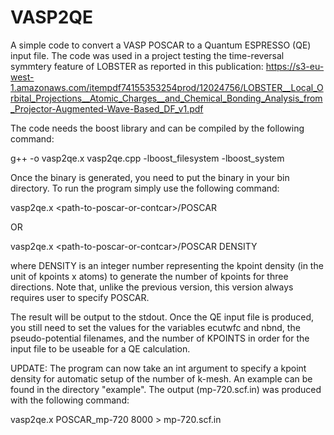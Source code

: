 # VASP2QE
A simple code to convert a VASP POSCAR to a Quantum ESPRESSO (QE) input file.
The code was used in a project testing the time-reversal symmtery feature of LOBSTER as reported in this publication:
https://s3-eu-west-1.amazonaws.com/itempdf74155353254prod/12024756/LOBSTER__Local_Orbital_Projections__Atomic_Charges__and_Chemical_Bonding_Analysis_from_Projector-Augmented-Wave-Based_DF_v1.pdf

The code needs the boost library and can be compiled by the following command:

g++ -o vasp2qe.x vasp2qe.cpp -lboost_filesystem  -lboost_system

Once the binary is generated, you need to put the binary in your bin directory. To run the program simply use the following command:

vasp2qe.x \<path-to-poscar-or-contcar\>/POSCAR

OR 

vasp2qe.x \<path-to-poscar-or-contcar\>/POSCAR DENSITY

where DENSITY is an integer number representing the kpoint density (in the unit of kpoints x atoms) to generate the number of kpoints for three directions.
Note that, unlike the previous version, this version always requires user to specify POSCAR.

The result will be output to the stdout. Once the QE input file is produced, you still need to set the values for the variables ecutwfc and nbnd, the pseudo-potential filenames, and the number of KPOINTS in order for the input file to be useable for a QE calculation.

UPDATE:
The program can now take an int argument to specify a kpoint density for automatic setup of the number of k-mesh.
An example can be found in the directory "example". The output (mp-720.scf.in) was produced with the following command:

vasp2qe.x POSCAR_mp-720 8000 > mp-720.scf.in
